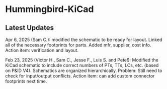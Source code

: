 # Hummingbird-KiCad

## Latest Updates

Apr 6, 2025 (Sam C.): modified the schematic to be ready for layout. Linked all of the necessary footprints for parts. Added mfr, supplier, cost info. Action item: verification and layout.

Feb 23, 2025 (Victor H., Sam C., Jesse F., Luis S. and Pete!): Modified the KiCad schematic to include correct numbers of PTs, TTs, LCs, etc. (based on P&ID V4). Schematics are organized hierarchically. Problem: Still need to check for input/output conflicts. Action item: can add custom connector footprints next time.